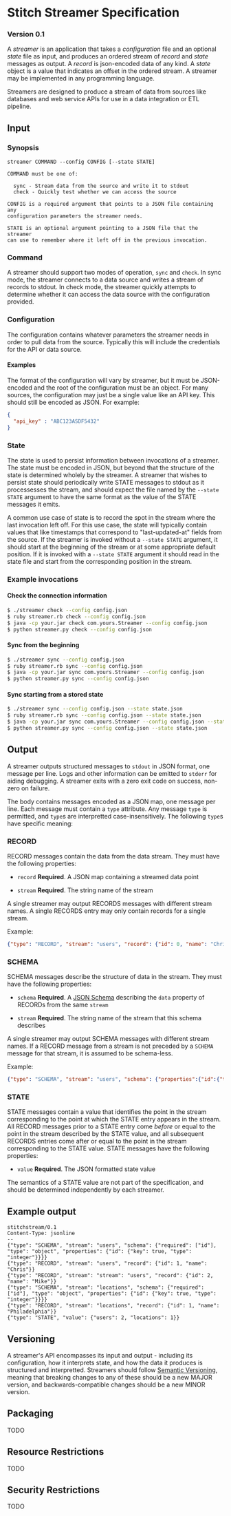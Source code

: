 # Stitch Streamer Specification
### Version 0.1

A *streamer* is an application that takes a *configuration* file and an
optional *state* file as input, and produces an ordered stream of *record*
and *state* messages as output. A *record* is json-encoded data of any
kind. A *state* object is a value that indicates an offset in the ordered
stream. A streamer may be implemented in any programming language.

Streamers are designed to produce a stream of data from sources like
databases and web service APIs for use in a data integration or ETL
pipeline.

## Input

### Synopsis

```
streamer COMMAND --config CONFIG [--state STATE]

COMMAND must be one of:

  sync - Stream data from the source and write it to stdout
  check - Quickly test whether we can access the source

CONFIG is a required argument that points to a JSON file containing any
configuration parameters the streamer needs.

STATE is an optional argument pointing to a JSON file that the streamer
can use to remember where it left off in the previous invocation. 
```

### Command

A streamer should support two modes of operation, `sync` and `check`. In
sync mode, the streamer connects to a data source and writes a stream of
records to stdout. In check mode, the streamer quickly attempts to
determine whether it can access the data source with the configuration
provided.

### Configuration

The configuration contains whatever parameters the streamer needs in order
to pull data from the source. Typically this will include the credentials
for the API or data source.

#### Examples

The format of the configuration will vary by streamer, but it must be
JSON-encoded and the root of the configuration must be an object. For
many sources, the configuration may just be a single value like an API
key. This should still be encoded as JSON. For example:

```json
{
  "api_key" : "ABC123ASDF5432"
}
```

### State

The state is used to persist information between invocations of a
streamer. The state must be encoded in JSON, but beyond that the structure
of the state is determined wholely by the streamer. A streamer that wishes
to persist state should periodically write STATE messages to stdout as it
processesses the stream, and should expect the file named by the `--state
STATE` argument to have the same format as the value of the STATE messages
it emits.

A common use case of state is to record the spot in the stream where the
last invocation left off. For this use case, the state will typically
contain values that like timestamps that correspond to "last-updated-at"
fields from the source. If the streamer is invoked without a `--state
STATE` argument, it should start at the beginning of the stream or at some
appropriate default position. If it is invoked with a `--state STATE`
argument it should read in the state file and start from the corresponding
position in the stream.

### Example invocations

#### Check the connection information

```bash
$ ./streamer check --config config.json
$ ruby streamer.rb check --config config.json
$ java -cp your.jar check com.yours.Streamer --config config.json
$ python streamer.py check --config config.json
```

#### Sync from the beginning

```bash
$ ./streamer sync --config config.json
$ ruby streamer.rb sync --config config.json
$ java -cp your.jar sync com.yours.Streamer --config config.json
$ python streamer.py sync --config config.json
```

#### Sync starting from a stored state

```bash
$ ./streamer sync --config config.json --state state.json
$ ruby streamer.rb sync --config config.json --state state.json
$ java -cp your.jar sync com.yours.Streamer --config config.json --state state.json
$ python streamer.py sync --config config.json --state state.json
```

## Output

A streamer outputs structured messages to `stdout` in JSON format, one
message per line. Logs and other information can be emitted to `stderr`
for aiding debugging. A streamer exits with a zero exit code on success,
non-zero on failure.

The body contains messages encoded as a JSON map, one message per
line. Each message must contain a `type` attribute. Any message `type`
is permitted, and `type`s are interpretted case-insensitively. The
following `type`s have specific meaning:

### RECORD

RECORD messages contain the data from the data stream. They must have
the following properties:

 - `record` **Required**. A JSON map containing a streamed data point

 - `stream` **Required**. The string name of the stream

A single streamer may output RECORDS messages with different stream
names.  A single RECORDS entry may only contain records for a single
stream.

Example:

```json
{"type": "RECORD", "stream": "users", "record": {"id": 0, "name": "Chris"}}
```

### SCHEMA

SCHEMA messages describe the structure of data in the stream. They
must have the following properties:
 
 - `schema` **Required**. A [JSON Schema] describing the
   `data` property of RECORDs from the same `stream`

 - `stream` **Required**. The string name of the stream that this
   schema describes

A single streamer may output SCHEMA messages with different stream
names.  If a RECORD message from a stream is not preceded by a
`SCHEMA` message for that stream, it is assumed to be schema-less.

Example:

```json
{"type": "SCHEMA", "stream": "users", "schema": {"properties":{"id":{"type":"integer"}}}, "record": {"id": 0, "name": "Chris"}}
```

### STATE

STATE messages contain a value that identifies the point in the
stream corresponding to the point at which the STATE entry appears
in the stream.  All RECORD messages prior to a STATE entry come
*before* or equal to the point in the stream described by the STATE
value, and all subsequent RECORDS entries come after or equal to the
point in the stream corresponding to the STATE value. STATE
messages have the following properties:

 - `value` **Required**. The JSON formatted state value

The semantics of a STATE value are not part of the specification,
and should be determined independently by each streamer.

## Example output

```
stitchstream/0.1
Content-Type: jsonline
--
{"type": "SCHEMA", "stream": "users", "schema": {"required": ["id"], "type": "object", "properties": {"id": {"key": true, "type": "integer"}}}}
{"type": "RECORD", "stream": "users", "record": {"id": 1, "name": "Chris"}}
{"type": "RECORD", "stream": "stream": "users", "record": {"id": 2, "name": "Mike"}}
{"type": "SCHEMA", "stream": "locations", "schema": {"required": ["id"], "type": "object", "properties": {"id": {"key": true, "type": "integer"}}}}
{"type": "RECORD", "stream": "locations", "record": {"id": 1, "name": "Philadelphia"}}
{"type": "STATE", "value": {"users": 2, "locations": 1}}
```

## Versioning

A streamer's API encompasses its input and output - including its
configuration, how it interprets state, and how the data it
produces is structured and interpretted. Streamers should follow
[Semantic Versioning], meaning that breaking changes to any of
these should be a new MAJOR version, and backwards-compatible changes
should be a new MINOR version.

## Packaging

TODO

## Resource Restrictions

TODO

## Security Restrictions

TODO

[JSON Schema]: http://json-schema.org/ "JSON Schema"
[Semantic Versioning]: http://semver.org/ "Semantic Versioning"

